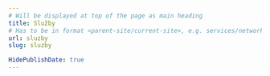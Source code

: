 ```yaml
---
# Will be displayed at top of the page as main heading
title: Služby
# Has to be in format <parent-site/current-site>, e.g. services/network (notice missing slash at the beginning)
url: sluzby
slug: sluzby

HidePublishDate: true
---
```


